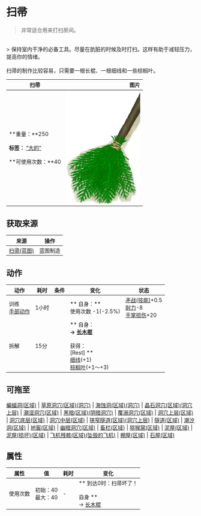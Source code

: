 # 扫帚  
> 非常适合用来打扫房间。  
<br>  
> 保持室内干净的必备工具。尽量在肮脏的时候及时打扫。这样有助于减轻压力，提高你的情绪。<br><br>扫帚的制作比较容易，只需要一根长棍、一根细线和一些棕榈叶。  
  
  扫帚  |   图片   
 ----  |  ----:   
 **重量：**250<br><br>**标签：**	[“大的”](tag_Large.md)<br><br>**可使用次数：**40  |  <img decoding="async" src="Sprite/Broom.png" href="a.md" style="max-width:300px;max-height:300px;">   
  
## 获取来源  
来源  |  操作  
----  |  ----  
[扫帚(蓝图)](Bp_Broom.md)  |  蓝图制造  
## 动作  
动作  |  耗时  |  条件  |  变化  |  状态  
----  |  ----  |  ----  |  ----  |  ----  
训练<br>[手部动作](HandAction.md)  |  1小时  |    |  ** 自身：**<br>使用次数  -1(-2.5%)  |  [矛战(技能)](Skill_SpearFighting.md)+0.5<br>[耐力](Stamina.md)-8<br>[手掌损伤](HandDamage.md)+20  
拆解<br>  |  15分  |    |  ** 自身：**<br>→ [长木棍](StickLong.md)<br><br>** 获得： **<br>** [Rest] **<br>  [细线](CordFiber.md)(+1)<br>  [棕榈叶](PalmFronds.md)(+1～+3)<br>  |    
## 可拖至  
[蝙蝠洞(区域)](CaveBats.md) | [草原洞穴(区域)(洞穴)](CaveGrasslands.md) | [海蚀洞(区域)(洞穴)](CaveSea.md) | [晶石洞穴(区域)(洞穴上层)](CrystalChamber.md) | [潮湿洞穴(区域)](DampChamber.md) | [黑暗(区域)(阴暗洞穴)](DarkChamber.md) | [覆溺洞穴(区域)](FloodedChamber.md) | [洞穴上层(区域)](HighChamber.md) | [洞穴底层(区域)](LowChamber.md) | [洞穴中层(区域)](MidChamber.md) | [狭窄隧道(区域)(洞穴上层)](NarrowTunnel.md) | [隧道(区域)](Tunnel.md) | [潮汐洞(区域)](CaveTidal.md) | [地窖(区域)](Cellar.md) | [幽暗洞穴(区域)](DarkCave.md) | [畜栏(区域)](Enclosure.md) | [猕猴窝(区域)](MacaqueDen.md) | [泥屋(区域)](MudHut.md) | [泥屋(损坏)(区域)](MudHutRuins.md) | [飞机残骸(区域)(坠毁的飞机)](PlaneCrash.md) | [棚屋(区域)](Shed.md) | [石屋(区域)](StoneHut.md)  
## 属性   
属性  |  值  |  耗时  |  变化  
----  |  ----  |  ----  |  ----  
使用次数  |  初始：40<br>最大：40  |  -  |  ** 到达0时：扫帚坏了！ **<br><br>** 自身 **<br>→ [长木棍](StickLong.md)  


<script>document.title="扫帚 - 卡牌生存百科 Card Survival Wiki";</script>